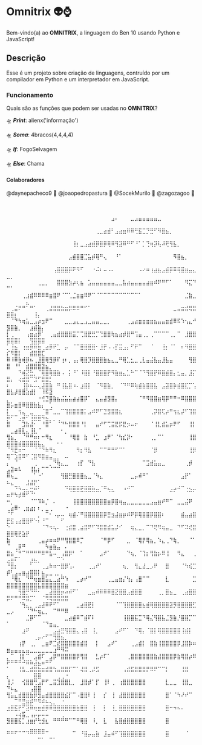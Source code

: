 # Omnitrix 👽⌚
Bem-vindo(a) ao **OMNITRIX**, a linguagem do Ben 10 usando Python e JavaScript!

## Descrição
Esse é um projeto sobre criação de linguagens, contruído por um compilador em Python e um interpretador em JavaScript.

### Funcionamento
Quais são as funções que podem ser usadas no **OMNITRIX**?


🛸 ***Print***: alienx('informação')

🛸 ***Soma***: 4bracos(4,4,4,4)

🛸 ***If***: FogoSelvagem 

🛸 ***Else***: Chama


#### Colaboradores
@daynepacheco9 🌌
@joaopedropastura 🌌
@SocekMurilo 🌌
@zagozagoo 🌌


⠀⠀⠀⠀⠀⠀⠀⠀⠀⠀⠀⠀⠀⠀⠀⠀⠀⠀⠀⠀⠀⠀⠀⠀⠀⠀⠀⠀⠀⠀⠀⠀⠀⠀⠀⠀⠀⠀⠀⠀⠀⠀⠀⠀⠀⠀⠀⠀⠀⠀⠀⠀⠀⠀⠀⠀⠀⠀⠀⠀⠀
⠀⠀⠀⠀⠀⠀⠀⠀⠀⠀⠀⠀⠀⠀⠀⠀⠀⠀⠀⠀⠀⠀⠀⠀⠀⠀⠀⣠⠄⠀⠀⠀⣀⣠⣤⣤⣤⣤⣤⣀⠀⠀⠀⠀⠀⠀⠀⠀⠀⠀⠀⠀⠀⠀⠀⠀⠀⠀⠀⠀⠀⠀⠀⠀⠀
⠀⠀⠀⠀⠀⠀⠀⠀⠀⠀⠀⠀⠀⠀⠀⠀⠀⠀⠀⠀⠀⠀⠀⢀⣀⣴⣾⠃⣠⣴⣶⠿⠿⢛⣯⣉⡙⣛⠋⠻⣿⣦⡀⠀⠀⠀⠀⠀⠀⠀⠀⠀⠀⠀⠀⠀⠀⠀⠀⠀⠀⠀⠀⠀⠀
⠀⠀⠀⠀⠀⠀⠀⠀⠀⠀⠀⠀⠀⠀⠀⠀⠀⢸⡆⣀⣠⣴⣾⡿⣿⡿⢿⠿⢻⣽⠿⠛⠋⠘⠁⡁⢙⢶⡽⢧⠼⢟⢻⣧⡀⠀⠀⠀⠀⠀⠀⠀⠀⠀⠀⠀⠀⠀⠀⠀⠀⠀⠀⠀⠀
⠀⠀⠀⠀⠀⠀⠀⠀⠀⠀⠀⠀⠀⠀⠀⠀⣠⣾⣿⣿⣉⣥⡾⢿⠛⢄⠀⠀⠘⠁⠀⠀⠀⠀⠀⠀⠀⠀⠀⠀⠀⠀⠀⠻⣿⣦⡀⠀⠀⠀⠀⠀⠀⠀⠀⠀⠀⠀⠀⠀⠀⠀⠀⠀⠀
⠀ ⠀⠀⠀⠀⠀⠀⠀⠀⠀⠀⠀⠀⢠⣿⣿⣿⡿⠟⠻⠋⠀⠀⠐⠬⠆⠤⠠⠄⠀⠀⠀⠀⠀⠀⠠⠔⠶⢰⣴⣦⣠⣾⡿⠿⢿⣿⣶⣤⣄⣀⡀⠀⠀⠀⠀⠀⠀⠀⠀⠀⠀⠀⠀
 ⠀⠀⠀⠀⠀⠀⠀⠀⢀⣀⡀⠀⠀⣿⣿⣿⣳⡴⢆⣦⠀⣡⣤⣤⣤⣤⣤⣤⣀⣀⣧⣴⣤⣤⣤⣤⣴⣶⠾⠟⠛⠋⠁⠀⠀⠀⠻⣍⠙⠉⠁⠀⠀⠀⠀⠀⠀⠀⠀⠀⠀⠀⠀⠀
  ⠀⠀⠀⠀⢀⣰⣾⠿⠿⠿⠿⣶⣿⠟⠈⠉⢁⣈⣶⣶⠿⠟⠉⠈⠉⠉⠉⠉⠉⠉⠉⠉⠉⠉⠁⠀⠀⠀⠀⠀⠀⠀⠀⠀⠀⠀⣈⣷⣀⠀⠀⠀⠀⠀⣄⠀⠀⠀⠀⠀⠀⠀⠀
⠀⢀⣬⠟⠛⠁⠛⠁⠀⠀⢀⣼⣿⣿⣷⣶⡿⠿⠿⠛⠋⠁⠀⠀⠀⠀⠀⠀⠀⠀⠀⠀⠀⠀⠀⠀⠀⠀⠀⠀⠀⠀⠀⣀⣤⣶⣾⢿⣿⣿⣿⡆⠀⠀⠀⠀⢸⡄⠀⠀⠀⠀⠀⠀⠀
⠀⠈⠙⠳⢶⣥⣀⣠⡴⣲⠟⠉⠀⠀⠀⣀⣀⣠⣄⣀⣠⣀⣤⣤⣀⣀⡀⠀⠀⠀⠀⢀⣠⣴⣶⣶⣶⣶⣦⣤⣤⣶⣾⠿⠯⠱⢢⣄⠚⣻⣿⣷⡀⠀⠀⣰⣾⣷⡄⠀⠀⠀⠀⠀⠀
⡇⢀⠀⠀⠀⢠⣶⣴⡿⠁⠀⢀⣤⣾⣿⣿⣿⣭⡉⢉⣿⣟⣛⡉⢙⣿⣿⢷⣦⣴⡾⣿⠛⢩⣤⢀⡀⢀⠉⠉⠉⠉⢀⡀⠉⠀⣸⣿⣿⣿⣿⣿⡇⠀⠀⢻⣿⣿⣿⠀⠀⠀⠀⠀⠀
⡁⢸⣦⠀⢰⣶⡿⠿⣷⢀⣴⡿⠟⣁⠀⡤⠀⠈⠉⣿⣿⣿⣿⠂⣸⡟⠠⠠⡏⣭⣠⡄⠋⠟⠉⠀⠀⠈⠀⠀⢸⡆⠈⠁⠀⠆⠻⣿⣿⡎⠻⣿⡇⠀⠀⣾⣿⣿⣏⠀⠀⠀⠀⠀⠀
⠿⠸⠿⣷⢾⡿⠦⢀⣸⣿⢿⣻⡿⠏⢰⠆⡀⢠⡄⢿⣿⡹⣿⣿⣿⣷⣦⣄⣀⠛⢿⣁⣂⣀⢀⣇⣤⣬⣧⣤⣸⣧⣤⠀⠀⠀⠀⢻⣿⣿⠀⠘⠃⠀⣾⣿⣿⣿⣽⣦⡀⠀⠀⠀⠀
⠀⠀⠀⠙⢾⣝⣓⡀⠈⢿⣿⢿⣿⣷⠠⠀⡅⠘⠁⠸⣿⡇⠘⣿⣿⣿⡟⠻⣷⣶⣄⣁⠓⠉⠈⠙⢻⣿⡟⠿⣿⣾⣿⡄⣂⣤⡀⣸⡍⣿⡄⠀⢴⣾⣿⠉⣹⠋⣿⣿⡃⠀⠀⠀⠀
⠆⠀⠀⠀⢸⡷⠦⠤⢄⣼⣿⣷⠀⠛⢸⣧⣿⠰⠄⣰⣿⡇⠀⠈⠻⣿⣷⡀⠀⠈⠙⠛⠿⢷⣾⣷⣿⣿⣧⠀⣠⣽⣿⡷⣾⣿⣏⡉⢡⣿⣧⡼⣿⣿⣵⣾⡇⠀⠸⠯⣽⠀⠀⠀⠀
⡀⠀⠀⠀⠀⠀⠀⠀⠐⢚⣙⣿⣷⣦⣬⣥⣥⣴⣴⣿⡿⠁⠀⣄⣤⣼⣻⣿⡄⠀⠀⠀⠀⠀⠈⠛⠻⣿⣿⣶⢿⡿⠛⠛⠒⠿⣿⣿⣿⣿⡥⣶⣿⠿⣿⣿⣷⣧⡄⠀⢁⠀⠀⠀⠀
⡇⠀⠀⢲⣄⠀⣀⠀⠀⠈⣿⠉⣀⣀⠉⢹⣿⣿⣿⣿⡅⣠⠾⠟⠋⣙⣻⣿⣿⣆⠀⠀⠀⠀⠀⠀⠀⢀⡽⣿⢏⡴⠛⢲⣆⡼⠋⢹⣿⡿⠋⠉⣠⡾⠋⢸⣿⣿⠻⣦⡀⡀⢀⠀⠀
⣿⠀⠀⠀⣹⣷⣼⠂⠀⠘⣿⠁⠀⠈⠙⠓⣿⣿⣿⠘⡇⠀⠀⣤⠞⠋⢉⣭⣟⡯⣟⡲⠤⠖⠀⠀⠀⠈⢸⣇⣾⣥⡶⠟⠋⠀⠀⢸⡇⠀⣀⣴⣿⣇⣄⢸⣇⠈⠀⠀⠀⠀⠀⠂⡀
⢻⣦⡀⠀⠈⠛⠛⠶⠆⠒⠻⣆⠀⠀⠀⠀⠘⢿⣿⠀⣷⠀⠘⣁⠀⣰⠟⠁⠈⢳⣎⡽⠂⠀⠀⠀⠀⢀⡀⠉⠁⠀⠀⠀⠀⠀⠀⢸⣿⣿⣿⣿⣾⣿⣿⣿⣿⣧⣄⠀⠀⠀⠂⠂⠀
⠈⠻⣟⠶⠒⠀⠀⠈⠈⠙⠷⠻⣆⠀⠀⠀⠀⠀⠻⡆⠻⣧⠀⠀⠉⠉⠛⠛⠋⠉⠁⠀⠀⠀⠀⠀⠀⠈⡿⠀⠀⠀⠀⠀⠀⠀⠀⢸⡿⢿⠉⣱⣿⠿⠋⢈⣿⠻⣿⣶⣤⣀⡀⠀⠤
⡄⠀⠈⠀⠀⠀⠀⢀⠀⠀⠀⡀⠙⢷⣄⣀⠀⠀⢰⡏⠀⠙⣧⠀⠀⠀⠀⠀⠀⠀⠀⠀⠀⠀⠀⠉⣩⣾⣥⣤⣀⠀⠀⠀⠀⠀⢀⡾⠀⣠⣽⠶⠧⠀⠀⢸⣧⡆⠉⠉⠈⠉⠉⠀⠀
⠿⢦⣀⠀⠀⠀⠀⠁⠐⠁⠀⠀⠀⠀⢻⣿⣛⣿⣿⣿⣦⣀⠈⠳⣄⠀⠀⠀⠀⠀⠀⠀⣀⡤⠾⠛⠁⠀⠀⠀⠀⠀⠀⠀⠀⣠⡟⠁⠀⠦⣄⠀⠀⠀⣸⣼⡟⠁⠀⠀⠀⠀⠀⠀⠀
⠀⠀⠙⠳⢤⣄⣒⠾⠃⠀⠀⠀⠀⠀⠀⠙⢿⣿⣿⣟⣿⣿⣷⣤⡈⠛⢦⣄⠀⠀⠰⠚⠉⠀⠀⠀⠀⠀⠀⠀⠀⠀⣠⡴⠚⠉⢐⣢⡤⠶⠟⠳⡾⠿⠋⠈⠁⠀⠀⠀⠀⠀⠀⠀⠀
⠒⡀⠀⠀⠀⠀⠈⠉⠹⠷⡈⠀⠄⠀⠀⠀⠀⢸⣿⣿⣿⣿⣿⣿⣿⣿⣶⡿⣿⢶⣤⣀⣀⣀⣀⣀⣀⣠⣤⣶⠞⠛⠉⠀⣀⣀⣬⠟⠀⢀⣴⠿⠂⢀⣶⣴⡆⠆⡀⣀⢀⠀⠀⠀⠐
⠈⠋⠀⠀⠀⠀⠀⠀⡀⠀⠉⠂⠠⡤⠤⠀⢶⣾⠌⠛⣿⣿⣿⣿⣿⡿⣛⣲⣼⣶⡶⠾⠟⡿⢿⣿⣿⡿⣿⣿⠆⠀⠀⠀⠀⣾⣤⣴⣿⣟⣯⢠⣴⣿⣿⠟⠑⠆⠘⠉⠀⠀⠀⠋⠀
⠑⠀⠀⠀⠀⠀⠀⠀⠀⠈⠙⠲⢦⠄⠀⢐⣾⣿⢀⣴⣿⠟⠋⠹⣿⣿⣾⣥⡼⠊⠀⠀⢶⣄⣀⡀⠉⠙⢟⠻⢶⣤⣀⠀⠙⠋⠽⢞⣿⣿⣿⢿⣟⣵⡟⠀⠀⠀⠀⠀⠀⠀⠀⠀⠀
⣷⠀⠀⠀⠀⠀⠀⠀⢀⣤⡴⠶⠶⠟⠛⢻⣿⣿⠿⡉⠀⠀⠀⠀⠈⠛⡿⠋⠀⠀⠀⣀⠀⠈⢿⡟⢿⣦⡀⠱⣄⢀⠙⢷⡀⠀⠀⠈⠁⠈⠀⢀⡿⠛⠀⠀⠀⠀⠀⠳⣶⣷⣤⠀⠄
⣿⣦⠈⠛⠉⠛⠛⠛⠛⠿⠛⣧⠤⠀⢠⣿⡿⠃⠀⠁⠀⠀⠀⠀⣠⠞⠁⠀⠀⠀⠀⠙⢦⡀⠈⢹⡆⢻⣷⡦⠿⢸⠀⠀⠻⣄⠀⠀⢀⣠⣶⠏⠁⠀⠀⣰⣦⡀⠀⠀⠀⠀⠉⠑⠀
⠘⣿⡆⠀⠀⠀⠁⠀⠀⢀⣠⠷⠶⠒⣿⡿⢡⠄⠀⠀⠀⢀⣠⠞⠁⠀⠀⠀⠀⠀⢦⡀⠀⢻⣄⣼⣀⡠⠟⠀⠀⣿⠀⠀⠀⠈⠳⢮⣉⡾⢃⣠⣤⣶⣴⣿⣿⡇⣦⣀⣀⢀⡀⡀⠀
⠀⠘⢿⣆⠀⠙⠛⢶⣶⣿⣥⣄⣀⣴⠛⠱⠀⠀⣀⡴⠞⠉⠀⠀⠀⠀⢀⣀⣤⣶⡌⢳⡄⢠⣿⠉⠉⠀⠀⠀⠀⣇⠀⠀⠀⠀⠀⠀⣉⣿⣿⣿⣿⣿⣿⣿⣿⣧⣿⣿⣿⣿⣿⣿⣶
⠀⠀⠀⢻⣿⡛⠙⠛⠂⠀⣀⣼⣿⣿⡶⠴⠾⠋⠁⠀⠀⣀⣤⠾⠿⠿⠿⣿⣝⣿⣿⣠⣾⣿⣿⠀⠀⠀⠀⢀⡀⣿⣦⣀⠀⢀⣴⣿⣿⡿⠟⠛⠛⠿⣿⡉⠁⠀⠈⠻⢿⣿⣿⣿⣿
⠀⠀⠀⠈⢳⣄⡀⢀⣠⣼⠿⠟⠋⠁⠀⠀⠀⠀⣀⣴⣿⣟⡇⠀⠀⠀⠀⠀⠈⠉⢹⣿⣿⣿⣿⣦⣾⢿⣿⣿⣿⣿⣽⡻⣿⣿⣿⣿⣋⣀⡠⠀⠀⠀⠈⠙⠓⢶⣄⡀⠀⠉⠛⠛⠿
⠀⠀⠀⠀⠀⣈⡿⠋⠉⠀⠀⠀⠀⠀⠀⣀⣴⣾⠿⠉⣾⠏⠇⠀⠀⠀⠀⠀⠀⠀⢸⣿⣿⣯⣉⠙⢿⣌⢻⣿⣧⣈⣻⣷⡘⣿⣿⡉⠉⠁⠀⠀⠀⠀⠀⠀⠀⠀⠈⠙⣶⣤⡀⠀⠀
⠀⠀⠀⠀⣰⠟⠀⠀⠀⠀⠀⠀⣠⣴⣛⢻⣿⣿⣄⢠⣿⠀⢸⡀⠀⠀⠀⠀⣠⠞⠋⠁⠀⠙⢿⡄⠈⣿⡇⢿⣿⣿⣿⣿⣿⢸⣾⡇⠀⠀⠀⠀⠀⠀⠀⠀⢀⡤⠔⠋⠉⢻⣿⣦⡀
⠀⠀⠀⢰⡟⠀⢀⡀⠀⣀⣶⠟⣉⣞⣿⣿⣿⣿⣿⣾⣿⠀⠀⡇⠀⠀⣠⠞⠁⠀⠀⠀⢀⣠⣾⡇⠀⣿⣷⢸⣿⣿⣿⣿⡿⣸⣿⡷⠶⣶⣤⣤⣤⣄⣤⣀⣀⣀⣀⣀⣀⣰⠛⠻⠭
⡀⠉⠀⢸⡇⠉⠀⣠⣾⠏⠀⣠⡿⠛⣿⣿⣿⣿⡿⢻⣿⠀⠀⣃⡴⠏⠁⠀⠀⠀⠀⢀⣿⣿⣿⣿⣿⣿⣷⣼⣿⣿⣿⡿⣷⢿⣿⡴⠿⠟⠛⠛⠛⠚⠿⠷⣼⣦⠶⠛⠋⠀⠀⠀⠀
⠁⠀⠀⢸⣧⣀⣾⣿⣷⣶⣾⣿⢳⣤⣿⣿⡏⠉⠁⢼⣿⢀⡼⣫⠀⠀⠀⠀⠀⠀⢠⣾⣯⣿⣿⣿⡟⠿⠟⠉⠉⡇⠀⠀⠀⢸⣿⠀⠀⡄⠀⠀⠀⠀⠀⠀⣿⣿⠀⠀⠀⠀⢀⢀⠐
⢸⡨⠀⠀⢪⣿⣿⢛⣠⡟⠋⣀⣭⣹⣿⣿⣇⡀⠀⣸⣿⡾⠁⡏⠀⢸⠇⢀⠀⢰⣿⣿⣿⣿⣿⣿⠀⠀⠀⠀⠀⣇⣀⣀⠀⢸⣿⣀⠀⠙⠦⣄⠀⠀⠀⢠⣿⣿⠀⠀⠀⠀⠀⠀⠀
⢻⣥⣄⣾⣿⣿⣷⡿⣻⣤⣾⣿⣿⣿⣿⣮⡏⠉⠠⣿⣿⠇⢸⠀⠀⡎⠀⢸⠀⣼⣿⣿⣿⣿⣿⣿⠀⠀⠀⠀⠀⣿⠁⠈⠳⠜⠞⠉⠀⠀⠀⠉⠛⣛⣶⡾⠛⠻⠾⠦⢄⡀⠀⠐⠀
⣰⣿⣯⡟⠋⣽⠿⢶⣶⣾⡿⠿⣿⣿⣿⣿⣿⣿⣷⣿⣿⠀⢸⠀⠀⡇⠀⢸⡀⣿⣿⣿⣿⣿⣿⣿⠀⠀⠀⠀⠀⣿⠒⠲⠦⠄⠀⠀⠀⠀⠀⠠⢴⣯⣀⢠⡤⡤⠤⠤⠀⠀⠀⢀⠀
⣻⣿⣿⣯⡁⣰⣶⡞⢓⣺⣆⠀⠛⠛⠛⠛⠉⠉⠛⢿⣿⠀⠸⡀⠀⣇⠀⠀⣧⣿⣾⣿⣿⣿⣿⣿⠀⠀⠀⠀⠀⣿⠀⠀⠀⠀⠀⠀⠀⠀⠀⠀⠀⠀⠀⣀⣀⣀⣀⠀⠀⠀⠀⠀⠀
⠛⠛⠋⠉⠉⠙⠛⠛⠛⠛⠉⠀⠀⠀⠀⠀⠀⠉⠀⠘⣿⡤⣤⣷⠀⣸⣤⠾⠋⢹⣿⣿⣿⣿⣿⣿⠀⠀⠀⠀⠀⣿⠀⠀⠀⠀⠈⠀⠀⠀⠀⠀⠀⠀⠀⠀⠀⠉⠁⠀⠉⠁⠀⠀⠀
⠀⠀⠀⠀⠀⠀⠀⠀⠀⠀⠀⠀⠀⠀⠀⠀⠀⠀⠀⠀⠀⠀⠀
